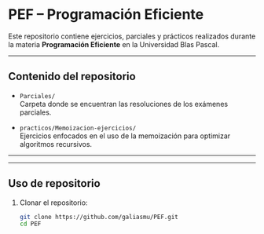 # PEF – Programación Eficiente

Este repositorio contiene ejercicios, parciales y prácticos realizados durante la materia **Programación Eficiente** en la Universidad Blas Pascal.

---

## Contenido del repositorio

- `Parciales/`  
  Carpeta donde se encuentran las resoluciones de los exámenes parciales.

- `practicos/Memoizacion-ejercicios/`  
  Ejercicios enfocados en el uso de la memoización para optimizar algoritmos recursivos.


---


---

## Uso de repositorio

1. Clonar el repositorio:
   ```bash
   git clone https://github.com/galiasmu/PEF.git
   cd PEF
